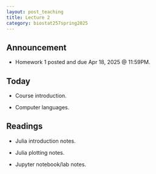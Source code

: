 ```yaml
---
layout: post_teaching
title: Lecture 2
category: biostat257spring2025
---
```


## Announcement

* Homework 1 posted and due Apr 18, 2025 @ 11:59PM.

## Today

* Course introduction.

* Computer languages.

## Readings

* Julia introduction notes.

* Julia plotting notes.

* Jupyter notebook/lab notes.
